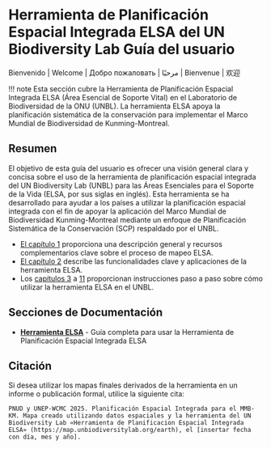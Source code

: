 # Herramienta de Planificación Espacial Integrada ELSA del UN Biodiversity Lab Guía del usuario   

Bienvenido | Welcome | Добро пожаловать | مرحبًا | Bienvenue | 欢迎

!!! note
    Esta sección cubre la Herramienta de Planificación Espacial Integrada ELSA (Área Esencial de Soporte Vital) en el Laboratorio de Biodiversidad de la ONU (UNBL). La herramienta ELSA apoya la planificación sistemática de la conservación para implementar el Marco Mundial de Biodiversidad de Kunming-Montreal.

## Resumen

El objetivo de esta guía del usuario es ofrecer una visión general clara y concisa sobre el uso de la herramienta de planificación espacial integrada del UN Biodiversity Lab (UNBL) para las Áreas Esenciales para el Soporte de la Vida (ELSA, por sus siglas en inglés). Esta herramienta se ha desarrollado para ayudar a los países a utilizar la planificación espacial integrada con el fin de apoyar la aplicación del Marco Mundial de Biodiversidad Kunming-Montreal mediante un enfoque de Planificación Sistemática de la Conservación (SCP) respaldado por el UNBL.  

* [El capítulo 1](elsa/01_overview.md) proporciona una descripción general y recursos complementarios clave sobre el proceso de mapeo ELSA.
* [El capítulo 2](elsa/02_tool_purpose.md) describe las funcionalidades clave y aplicaciones de la herramienta ELSA.
* Los [capítulos 3](elsa/03_registration.md) a [11](elsa/11_support.md) proporcionan instrucciones paso a paso sobre cómo utilizar la herramienta ELSA en el UNBL.   

## Secciones de Documentación

- **[Herramienta ELSA](elsa/index.md)** - Guía completa para usar la Herramienta de Planificación Espacial Integrada ELSA

## Citación

Si desea utilizar los mapas finales derivados de la herramienta en un informe o publicación formal, utilice la siguiente cita: 

```
PNUD y UNEP-WCMC 2025. Planificación Espacial Integrada para el MMB-KM. Mapa creado utilizando datos espaciales y la herramienta del UN Biodiversity Lab «Herramienta de Planificacion Espacial Integrada ELSA» (https://map.unbiodiversitylab.org/earth), el [insertar fecha con día, mes y año]. 
```
